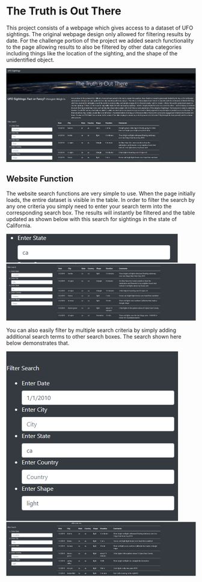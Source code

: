 # The Truth is Out There

This project consists of a webpage which gives access to a dataset of UFO sightings. The original webpage design only allowed for filtering results by date. For the challenge portion of the project we added search functionality to the page allowing results to also be filtered by other data categories including things like the location of the sighting, and the shape of the unidentified object.

<img src="https://github.com/coryknuth/ufo_sightings/blob/a7d4c2684ff47ac7dda0f97a1152cc0ab0437789/static/images/whole_page.png"/>

## Website Function

The website search functions are very simple to use. When the page initially loads, the entire dataset is visible in the table. In order to filter the search by any one criteria you simply need to enter your search term into the corresponding search box. The results will instantly be filtered and the table updated as shown below with this search for sightings in the state of California.

<img src="https://github.com/coryknuth/ufo_sightings/blob/a7d4c2684ff47ac7dda0f97a1152cc0ab0437789/static/images/ca_search.png"/>

<img src="https://github.com/coryknuth/ufo_sightings/blob/a7d4c2684ff47ac7dda0f97a1152cc0ab0437789/static/images/ca_search_with_results.png"/>

You can also easily filter by multiple search criteria by simply adding additional search terms to other search boxes. The search shown here below demonstrates that.

<img src="https://github.com/coryknuth/ufo_sightings/blob/a7d4c2684ff47ac7dda0f97a1152cc0ab0437789/static/images/multiple_search.png"/>

<img src="https://github.com/coryknuth/ufo_sightings/blob/a7d4c2684ff47ac7dda0f97a1152cc0ab0437789/static/images/multiple_search_with_results.png"/>



